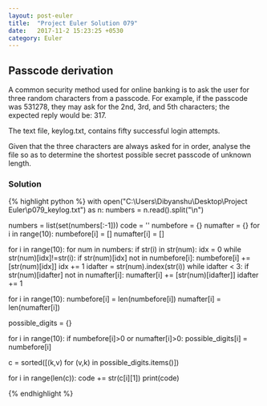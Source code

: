 ```yaml
---
layout: post-euler
title:  "Project Euler Solution 079"
date:   2017-11-2 15:23:25 +0530
category: Euler
---
```


<h2>Passcode derivation</h2>
<div><p>A common security method used for online banking is to ask the user for three random characters from a passcode. For example, if the passcode was 531278, they may ask for the 2nd, 3rd, and 5th characters; the expected reply would be: 317.</p><p>The text file, <a>keylog.txt</a>, contains fifty successful login attempts.</p><p>Given that the three characters are always asked for in order, analyse the file so as to determine the shortest possible secret passcode of unknown length.</p></div>

### Solution

{% highlight python %}
with open("C:\\Users\\Dibyanshu\\Desktop\\Project Euler\\p079_keylog.txt") as n:
	numbers = n.read().split("\n")
	
numbers = list(set(numbers[:-1]))
code = ''
numbefore = {}
numafter  = {}
for i in range(10):
	numbefore[i] = []
	numafter[i]  = []

for i in range(10):
	for num in numbers:
		if str(i) in str(num):
			idx = 0
			while str(num)[idx]!=str(i):
				if str(num)[idx] not in numbefore[i]:
					numbefore[i] += [str(num)[idx]]
				idx += 1
			idafter = str(num).index(str(i))
			while idafter < 3:
				if str(num)[idafter] not in numafter[i]:
					numafter[i] += [str(num)[idafter]]
				idafter += 1
				

for i in range(10):
	numbefore[i] = len(numbefore[i])
	numafter[i]  = len(numafter[i])

possible_digits = {}

for i in range(10):
	if numbefore[i]>0 or numafter[i]>0:
		possible_digits[i] = numbefore[i]
		
c = sorted([(k,v) for (v,k) in possible_digits.items()])

for i in range(len(c)):
	code += str(c[i][1])
print(code)


				



{% endhighlight %}

